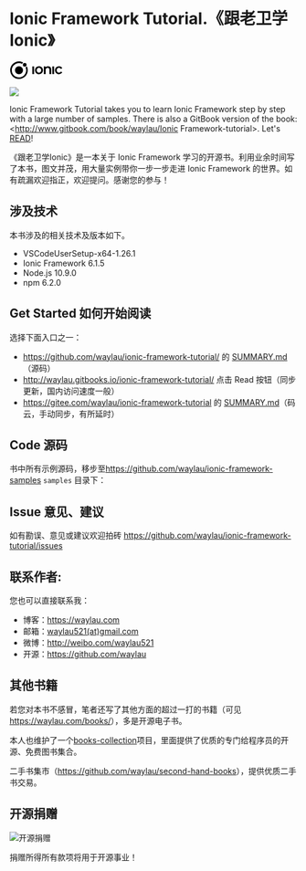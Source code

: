 # Ionic Framework Tutorial.《跟老卫学Ionic》 

<svg id="ionic-io-logo" width="94px" height="31px" viewBox="0 0 95 32">
        <g fill-rule="nonzero">
          <g id="icon">
            <path d="M15.9567568,8.75675676 C11.9567568,8.75675676 8.71351351,12 8.71351351,16 C8.71351351,20 11.9567568,23.2432432 15.9567568,23.2432432 C19.9567568,23.2432432 23.2,20 23.2,16 C23.1783784,12 19.9351351,8.75675676 15.9567568,8.75675676 Z" id="Shape"></path>
            <circle id="Oval" cx="26.3351351" cy="6.0972973" r="3.30810811"></circle>
            <path d="M30.4,9.40540541 L30.2702703,9.1027027 L30.0540541,9.36216216 C29.5135135,9.96756757 28.8216216,10.4432432 28.0648649,10.7243243 L27.8486486,10.8108108 L27.9351351,11.027027 C28.6054054,12.6054054 28.9297297,14.2918919 28.9297297,16 C28.9297297,23.1567568 23.1135135,28.9945946 15.9351351,28.9945946 C8.75675676,28.9945946 2.96216216,23.1567568 2.96216216,16 C2.96216216,8.84324324 8.77837838,3.00540541 15.9567568,3.00540541 C17.9027027,3.00540541 19.7621622,3.43783784 21.5135135,4.25945946 L21.7081081,4.34594595 L21.7945946,4.12972973 C22.1189189,3.37297297 22.6162162,2.72432432 23.2648649,2.20540541 L23.5243243,1.98918919 L23.2216216,1.83783784 C20.9513514,0.67027027 18.5081081,0.0648648649 15.9351351,0.0648648649 C7.17837838,0.0648648649 0.0432432432,7.2 0.0432432432,15.9567568 C0.0432432432,24.7135135 7.17837838,31.8486486 15.9351351,31.8486486 C24.6918919,31.8486486 31.827027,24.7135135 31.827027,15.9567568 C31.827027,13.7081081 31.3513514,11.5027027 30.4,9.40540541 Z" id="Shape"></path>
          </g>
          <g id="logotype" transform="translate(40.000000, 8.000000)">
            <rect id="Rectangle-path" x="0.0216216216" y="1.08108108" width="3.35135135" height="13.8378378"></rect>
            <rect id="Rectangle-path" x="36.1945946" y="1.08108108" width="3.35135135" height="13.8378378"></rect>
            <path d="M28.4540541,0.756756757 C26.0972973,0.756756757 24.2810811,2.18378378 23.8702703,2.57297297 L23.6540541,1.08108108 L20.8648649,1.08108108 L20.8648649,14.9189189 L24.2162162,14.9189189 L24.2162162,6.55135135 C24.2162162,4.90810811 26.4432432,3.56756757 28.0864865,3.56756757 C29.6864865,3.56756757 30.9405405,5.12432432 30.9405405,6.98378378 L30.9405405,14.9189189 L34.2918919,14.9189189 L34.2918919,7.30810811 C34.2702703,3.67567568 32.6918919,0.756756757 28.4540541,0.756756757 Z" id="Shape"></path>
            <path d="M48.3243243,12.4108108 C45.7945946,12.4108108 44.1297297,10.4432432 44.1297297,8 C44.1297297,5.55675676 45.7945946,3.58918919 48.3243243,3.58918919 C50.4648649,3.58918919 51.7837838,5.66486486 51.7837838,5.66486486 L54.2054054,4.04324324 C53.5135135,2.96216216 52.6918919,2.31351351 51.5891892,1.64324324 C50.7675676,1.14594595 49.6648649,0.735135135 48.4324324,0.735135135 C44.2378378,0.735135135 41.0378378,3.89189189 41.0162162,7.97837838 C41.0378378,12.0648649 44.2378378,15.2216216 48.4324324,15.2216216 C49.6648649,15.2216216 50.7675676,14.8108108 51.5891892,14.3135135 C52.6918919,13.6432432 53.5135135,12.9945946 54.2054054,11.9135135 L51.7837838,10.2918919 C51.7837838,10.3135135 50.4864865,12.4108108 48.3243243,12.4108108 Z" id="Shape"></path>
            <path d="M12.1081081,0.756756757 C7.89189189,0.756756757 4.86486486,4.06486486 4.86486486,7.93513514 C4.86486486,11.8702703 7.80540541,15.2432432 12.172973,15.2432432 C16.1297297,15.2432432 19.3513514,12.2162162 19.3513514,8.02162162 C19.3513514,3.22162162 15.5891892,0.756756757 12.1081081,0.756756757 Z M12.1513514,3.61081081 C14.227027,3.61081081 16.1945946,5.2972973 16.1945946,8.02162162 C16.1945946,10.6810811 14.227027,12.4108108 12.1297297,12.4108108 C9.83783784,12.4108108 8.02162162,10.5513514 8.02162162,8 C8.02162162,5.47027027 9.81621622,3.61081081 12.1513514,3.61081081 Z" id="path3000_1_"></path>
          </g>
        </g>
        </svg>
		
![](images/ionic-framework-logo.png)

Ionic Framework Tutorial takes you to learn Ionic Framework step by step with a large number of samples. There is also a GitBook version of the book: <http://www.gitbook.com/book/waylau/Ionic Framework-tutorial>.
Let's [READ](SUMMARY.md)!

《跟老卫学Ionic》是一本关于 Ionic Framework 学习的开源书。利用业余时间写了本书，图文并茂，用大量实例带你一步一步走进 Ionic Framework 的世界。如有疏漏欢迎指正，欢迎提问。感谢您的参与！



## 涉及技术

本书涉及的相关技术及版本如下。

* VSCodeUserSetup-x64-1.26.1
* Ionic Framework 6.1.5
* Node.js 10.9.0
* npm 6.2.0
 
## Get Started 如何开始阅读

选择下面入口之一：

* <https://github.com/waylau/ionic-framework-tutorial/> 的 [SUMMARY.md](SUMMARY.md)（源码）
* <http://waylau.gitbooks.io/ionic-framework-tutorial/> 点击 Read 按钮（同步更新，国内访问速度一般）
* <https://gitee.com/waylau/ionic-framework-tutorial> 的 [SUMMARY.md](SUMMARY.md)（码云，手动同步，有所延时）

## Code 源码

书中所有示例源码，移步至<https://github.com/waylau/ionic-framework-samples>  `samples` 目录下：



## Issue 意见、建议

如有勘误、意见或建议欢迎拍砖 <https://github.com/waylau/ionic-framework-tutorial/issues>

## 联系作者:

您也可以直接联系我：

* 博客：https://waylau.com
* 邮箱：[waylau521(at)gmail.com](mailto:waylau521@gmail.com)
* 微博：http://weibo.com/waylau521
* 开源：https://github.com/waylau


## 其他书籍

若您对本书不感冒，笔者还写了其他方面的超过一打的书籍（可见<https://waylau.com/books/>），多是开源电子书。

本人也维护了一个[books-collection](https://github.com/waylau/books-collection)项目，里面提供了优质的专门给程序员的开源、免费图书集合。

二手书集市（<https://github.com/waylau/second-hand-books>），提供优质二手书交易。

## 开源捐赠


![开源捐赠](https://waylau.com/images/showmethemoney-sm.jpg)

捐赠所得所有款项将用于开源事业！
